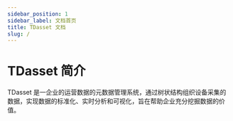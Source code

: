 ```yaml
---
sidebar_position: 1
sidebar_label: 文档首页
title: TDasset 文档
slug: /
---
```



# TDasset 简介
TDasset 是一企业的运营数据的元数据管理系统，通过树状结构组织设备采集的数据，实现数据的标准化、实时分析和可视化，旨在帮助企业充分挖掘数据的价值。
